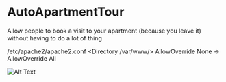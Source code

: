 # AutoApartmentTour
Allow people to book a visit to your apartment (because you leave it) without having to do a lot of thing

/etc/apache2/apache2.conf
<Directory /var/www/>
AllowOverride None -> AllowOverride All

![Alt Text](https://github.com/weberBen/ApartmentTourBooking/assets/giphy.gif)
